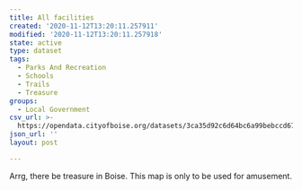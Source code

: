 ```yaml
---
title: All facilities
created: '2020-11-12T13:20:11.257911'
modified: '2020-11-12T13:20:11.257918'
state: active
type: dataset
tags:
  - Parks And Recreation
  - Schools
  - Trails
  - Treasure
groups:
  - Local Government
csv_url: >-
  https://opendata.cityofboise.org/datasets/3ca35d92c6d64bc6a99bebccd675a05c_0.csv?outSR=%7B%22latestWkid%22%3A3857%2C%22wkid%22%3A102100%7D
json_url: ''
layout: post

---
```

Arrg, there be treasure in Boise. This map is only to be used for amusement.
